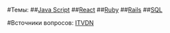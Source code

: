 #Темы:
##[Java Script](/javascript.md)
##[React](/react.md)
##[Ruby](/ruby.md)
##[Rails](/rails.md)
##[SQL](/SQL.md)

#Bсточники вопросов:
[ITVDN](https://itvdn.com/ru/blog/article/300-js)
